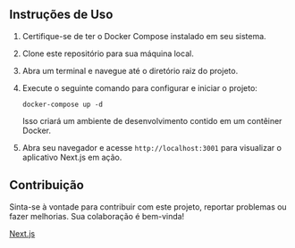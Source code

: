 ## Instruções de Uso

1. Certifique-se de ter o Docker Compose instalado em seu sistema.

2. Clone este repositório para sua máquina local.

3. Abra um terminal e navegue até o diretório raiz do projeto.

4. Execute o seguinte comando para configurar e iniciar o projeto:

    ````
    docker-compose up -d
    ````
    Isso criará um ambiente de desenvolvimento contido em um contêiner Docker. 

5. Abra seu navegador e acesse `http://localhost:3001` para visualizar o aplicativo Next.js em ação.


## Contribuição

Sinta-se à vontade para contribuir com este projeto, reportar problemas ou fazer melhorias. Sua colaboração é bem-vinda!


[Next.js](https://nextjs.org/docs/deployment)
